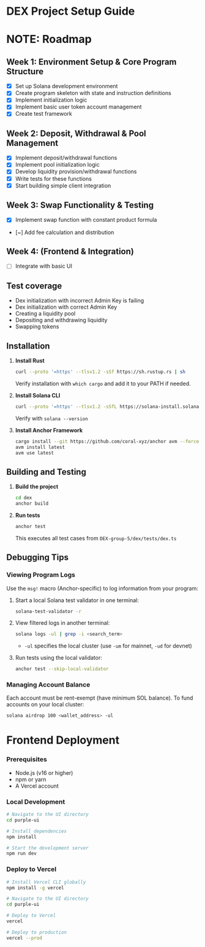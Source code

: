 # DEX Project Setup Guide

# NOTE: Roadmap

## Week 1: Environment Setup & Core Program Structure

- [x] Set up Solana development environment
- [x] Create program skeleton with state and instruction definitions
- [x] Implement initialization logic
- [x] Implement basic user token account management
- [x] Create test framework

## Week 2: Deposit, Withdrawal & Pool Management

- [x] Implement deposit/withdrawal functions
- [x] Implement pool initialization logic
- [x] Develop liquidity provision/withdrawal functions
- [x] Write tests for these functions
- [x] Start building simple client integration

## Week 3: Swap Functionality & Testing

- [x] Implement swap function with constant product formula
- [~] Add fee calculation and distribution

## Week 4: (Frontend & Integration)

- [ ] Integrate with basic UI

## Test coverage

- Dex initialization with incorrect Admin Key is failing
- Dex initialization with correct Admin Key
- Creating a liquidity pool
- Depositing and withdrawing liquidity
- Swapping tokens

## Installation

1. **Install Rust**
   ```bash
   curl --proto '=https' --tlsv1.2 -sSf https://sh.rustup.rs | sh
   ```
   Verify installation with `which cargo` and add it to your PATH if needed.

2. **Install Solana CLI**
   ```bash
   curl --proto '=https' --tlsv1.2 -sSfL https://solana-install.solana.workers.dev | bash
   ```
   Verify with `solana --version`

3. **Install Anchor Framework**
   ```bash
   cargo install --git https://github.com/coral-xyz/anchor avm --force
   avm install latest
   avm use latest
   ```

## Building and Testing

1. **Build the project**
   ```bash
   cd dex
   anchor build
   ```

2. **Run tests**
   ```bash
   anchor test
   ```
   This executes all test cases from `DEX-group-5/dex/tests/dex.ts`

## Debugging Tips

### Viewing Program Logs

Use the `msg!` macro (Anchor-specific) to log information from your program:

1. Start a local Solana test validator in one terminal:
   ```bash
   solana-test-validator -r
   ```

2. View filtered logs in another terminal:
   ```bash
   solana logs -ul | grep -i <search_term>
   ```
   - `-ul` specifies the local cluster (use `-um` for mainnet, `-ud` for devnet)

3. Run tests using the local validator:
   ```bash
   anchor test --skip-local-validator
   ```

### Managing Account Balance

Each account must be rent-exempt (have minimum SOL balance). To fund accounts on your local cluster:

```bash
solana airdrop 100 <wallet_address> -ul
```

# Frontend Deployment

### Prerequisites
- Node.js (v16 or higher)
- npm or yarn
- A Vercel account

### Local Development
```bash
# Navigate to the UI directory
cd purple-ui

# Install dependencies
npm install

# Start the development server
npm run dev
```

### Deploy to Vercel
```bash
# Install Vercel CLI globally
npm install -g vercel

# Navigate to the UI directory
cd purple-ui

# Deploy to Vercel
vercel

# Deploy to production
vercel --prod
```

<!-- ### Environment Variables
Make sure to set these environment variables in your Vercel project:

- `VITE_SOLANA_RPC_URL`: Your Solana RPC endpoint
- `VITE_PROGRAM_ID`: The deployed program ID for the DEX
- `VITE_SOLANA_NETWORK`: The Solana network to use (mainnet-beta, devnet, etc.) -->
